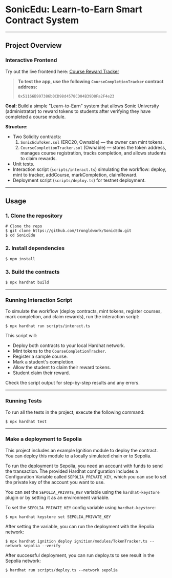# SonicEdu: Learn-to-Earn Smart Contract System

---

## Project Overview

### Interactive Frontend

Try out the live frontend here: [Course Reward Tracker](https://course-reward-tracke-y86w.bolt.host/)

> **To test the app, use the following `CourseCompletionTracker` contract address:**
>
> ```
> 0x51166B997386b0CD98d4578CD04B39D8Fa2F4e23
> ```

**Goal:** Build a simple "Learn-to-Earn" system that allows Sonic University (administrator) to reward tokens to students after verifying they have completed a course module.

**Structure:**
- Two Solidity contracts:
  1. `SonicEduToken.sol` (ERC20, Ownable) — the owner can mint tokens.
  2. `CourseCompletionTracker.sol` (Ownable) — stores the token address, manages course registration, tracks completion, and allows students to claim rewards.
- Unit tests.
- Interaction script (`scripts/interact.ts`) simulating the workflow: deploy, mint to tracker, addCourse, markCompletion, claimReward.
- Deployment script (`scripts/deploy.ts`) for testnet deployment.

---

## Usage

### 1. Clone the repository

```shell
# Clone the repo
$ git clone https://github.com/trongldwork/SonicEdu.git
$ cd SonicEdu
```

### 2. Install dependencies

```shell
$ npm install
```

### 3. Build the contracts

```shell
$ npx hardhat build
```

---

### Running Interaction Script

To simulate the workflow (deploy contracts, mint tokens, register courses, mark completion, and claim rewards), run the interaction script:

```shell
$ npx hardhat run scripts/interact.ts
```

This script will:
- Deploy both contracts to your local Hardhat network.
- Mint tokens to the `CourseCompletionTracker`.
- Register a sample course.
- Mark a student's completion.
- Allow the student to claim their reward tokens.
- Student claim their reward.

Check the script output for step-by-step results and any errors.

---

### Running Tests

To run all the tests in the project, execute the following command:

```shell
$ npx hardhat test
```

---

### Make a deployment to Sepolia

This project includes an example Ignition module to deploy the contract. You can deploy this module to a locally simulated chain or to Sepolia.

To run the deployment to Sepolia, you need an account with funds to send the transaction. The provided Hardhat configuration includes a Configuration Variable called `SEPOLIA_PRIVATE_KEY`, which you can use to set the private key of the account you want to use.

You can set the `SEPOLIA_PRIVATE_KEY` variable using the `hardhat-keystore` plugin or by setting it as an environment variable.

To set the `SEPOLIA_PRIVATE_KEY` config variable using `hardhat-keystore`:

```shell
$ npx hardhat keystore set SEPOLIA_PRIVATE_KEY
```

After setting the variable, you can run the deployment with the Sepolia network:

```shell
$ npx hardhat ignition deploy ignition/modules/TokenTracker.ts --network sepolia --verify
```

After successful deployment, you can run deploy.ts to see result in the Sepolia network:

```shell
$ hardhat run scripts/deploy.ts --network sepolia
```